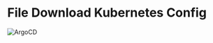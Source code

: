 # File Download Kubernetes Config
![ArgoCD](https://argo.andrestrek.com/api/badge?name=fdl-root-app)